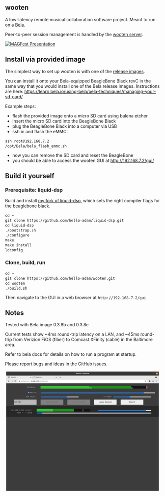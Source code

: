 ## wooten

A low-latency remote musical collaboration software project. Meant to run on a
[Bela](https://bela.io/).

Peer-to-peer session management is handled by the
[wooten server](https://github.com/smr-llc/wooten-server).

[![MAGFest Presentation](https://img.youtube.com/vi/eLhypHRxMv4/default.jpg)](https://youtu.be/eLhypHRxMv4)

## Install via provided image

The simplest way to set up wooten is with one of the
[release images](https://github.com/smr-llc/wooten/releases).

You can install it onto your Bela-equipped BeagleBone Black revC in the same way
that you would install one of the Bela release images. Instructions are here:
https://learn.bela.io/using-bela/bela-techniques/managing-your-sd-card/

Example steps:

- flash the provided image onto a micro SD card using balena etcher
- insert the micro SD card into the BeagleBone Black
- plug the BeagleBone Black into a computer via USB
- ssh in and flash the eMMC:
```
ssh root@192.168.7.2
/opt/Bela/bela_flash_emmc.sh
```
- now you can remove the SD card and reset the BeagleBone
- you should be able to access the wooten GUI at http://192.168.7.2/gui/


## Build it yourself

### Prerequisite: liquid-dsp

Build and install
[my fork of liquid-dsp](https://github.com/hello-adam/liquid-dsp), which sets
the right compiler flags for the beaglebone black.

```
cd ~
git clone https://github.com/hello-adam/liquid-dsp.git
cd liquid-dsp
./bootstrap.sh
./configure
make
make install
ldconfig
```


### Clone, build, run

```
cd ~
git clone https://github.com/hello-adam/wooten.git
cd wooten
./build.sh
```

Then navigate to the GUI in a web browser at `http://192.168.7.2/gui`


## Notes

Tested with Bela image 0.3.8b and 0.3.8e

Current tests show ~4ms round-trip latency on a LAN, and ~45ms round-trip from
Verizion FiOS (fiber) to Comcast XFinity (cable) in the Baltimore area.

Refer to bela docs for details on how to run a program at startup.

Please report bugs and ideas in the GitHub issues.

![Screenshot of the wooten GUI](docs/wooten-gui.png)